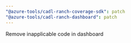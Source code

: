 ```yaml
---
"@azure-tools/cadl-ranch-coverage-sdk": patch
"@azure-tools/cadl-ranch-dashboard": patch
---
```


Remove inapplicable code in dashboard
